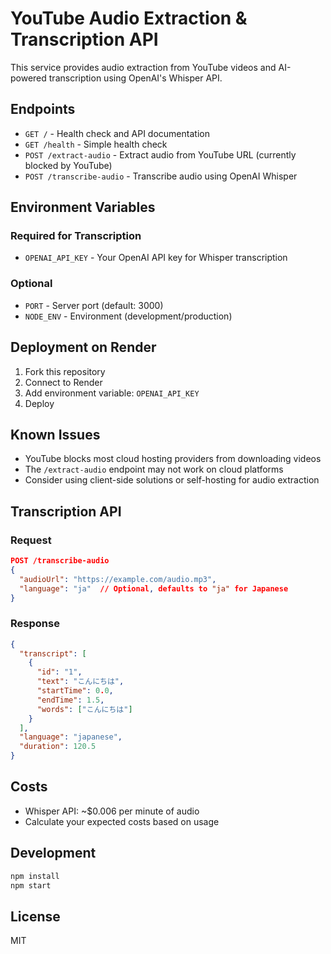 # YouTube Audio Extraction & Transcription API

This service provides audio extraction from YouTube videos and AI-powered transcription using OpenAI's Whisper API.

## Endpoints

- `GET /` - Health check and API documentation
- `GET /health` - Simple health check
- `POST /extract-audio` - Extract audio from YouTube URL (currently blocked by YouTube)
- `POST /transcribe-audio` - Transcribe audio using OpenAI Whisper

## Environment Variables

### Required for Transcription
- `OPENAI_API_KEY` - Your OpenAI API key for Whisper transcription

### Optional
- `PORT` - Server port (default: 3000)
- `NODE_ENV` - Environment (development/production)

## Deployment on Render

1. Fork this repository
2. Connect to Render
3. Add environment variable: `OPENAI_API_KEY`
4. Deploy

## Known Issues

- YouTube blocks most cloud hosting providers from downloading videos
- The `/extract-audio` endpoint may not work on cloud platforms
- Consider using client-side solutions or self-hosting for audio extraction

## Transcription API

### Request
```json
POST /transcribe-audio
{
  "audioUrl": "https://example.com/audio.mp3",
  "language": "ja"  // Optional, defaults to "ja" for Japanese
}
```

### Response
```json
{
  "transcript": [
    {
      "id": "1",
      "text": "こんにちは",
      "startTime": 0.0,
      "endTime": 1.5,
      "words": ["こんにちは"]
    }
  ],
  "language": "japanese",
  "duration": 120.5
}
```

## Costs

- Whisper API: ~$0.006 per minute of audio
- Calculate your expected costs based on usage

## Development

```bash
npm install
npm start
```

## License

MIT
